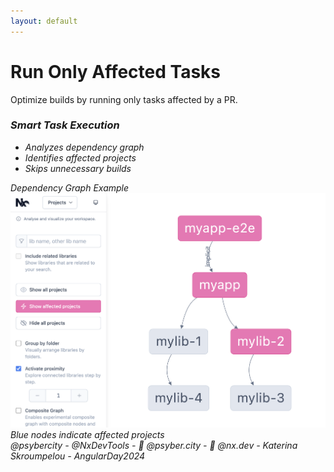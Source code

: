 ```yaml
---
layout: default
---
```


# Run Only Affected Tasks

<div class="flex mt-12">
  <div class="flex-1">
    <div v-click class="text-xl mb-8">
      Optimize builds by running only tasks affected by a PR.
    </div>
    <div v-click class="bg-blue-50 dark:bg-blue-900 p-6 rounded-lg">
      <h3 class="font-bold text-lg mb-4">
        <i class="i-mdi-graph mr-2" />
        Smart Task Execution
      </h3>
      <ul class="list-disc ml-4 space-y-2">
        <li>Analyzes dependency graph</li>
        <li>Identifies affected projects</li>
        <li>Skips unnecessary builds</li>
      </ul>
    </div>
  </div>

  <div v-click class="flex-1 ml-8">
    <div class="border dark:border-gray-700 rounded-lg p-4">
      <div class="text-center mb-4 font-bold">Dependency Graph Example</div>
      <div class="w-full h-64 bg-gray-100 dark:bg-gray-800 rounded flex items-center justify-center">
      <img 
      src="../images/dependency-graph.png" 
      alt="Dependency Graph Example" 
      />
      </div>
      <div class="text-sm text-center mt-4 text-gray-500">
        Blue nodes indicate affected projects
      </div>
    </div>
  </div>
</div>

<div class="absolute bottom-4 left-0 right-0 text-gray-400 text-sm text-center">
  @psybercity - @NxDevTools - 🦋 @psyber.city - 🦋 @nx.dev - Katerina Skroumpelou - AngularDay2024
</div>
